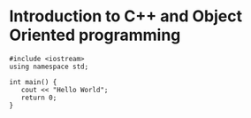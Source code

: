 # Introduction to C++ and Object Oriented programming

````
#include <iostream>
using namespace std;

int main() {
   cout << "Hello World";
   return 0;
}
````
